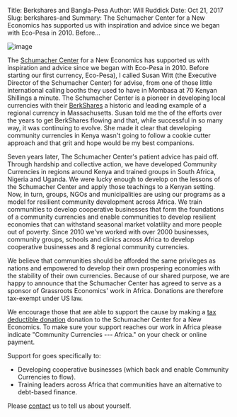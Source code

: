 Title: Berkshares and Bangla-Pesa
Author: Will Ruddick
Date: Oct 21, 2017
Slug: berkshares-and
Summary: The Schumacher Center for a New Economics has supported us with
inspiration and advice since we began with Eco-Pesa in 2010.
Before...

![image](images/blog/berkshares-and1.webp)

The [Schumacher Center](http://www.centerforneweconomics.org/) for a New
Economics has supported us with inspiration and advice since we began
with Eco-Pesa in 2010. Before starting our first currency, Eco-Pesa), I
called Susan Witt (the Executive Director of the Schumacher Center) for
advise, from one of those little international calling booths they used
to have in Mombasa at 70 Kenyan Shillings a minute. The Schumacher
Center is a pioneer in developing local currencies with their
[BerkShares](http://www.berkshares.org/) a historic and leading example
of a regional currency in Massachusetts. Susan told me the of the
efforts over the years to get BerkShares flowing and that, while
successful in so many way, it was continuing to evolve. She made it
clear that developing community currencies in Kenya wasn't going to
follow a cookie cutter approach and that grit and hope would be my best
companions.

Seven years later, The Schumacher Center's patient advice has paid off.
Through hardship and collective action, we have developed Community
Currencies in regions around Kenya and trained groups in South Africa,
Nigeria and Uganda. We were lucky enough to develop on the lessons of
the Schumacher Center and apply those teachings to a Kenyan setting.
Now, in turn, groups, NGOs and municipalities are using our programs as
a model for resilient community development across Africa. We train
communities to develop cooperative businesses that form the foundations
of a community currencies and enable communities to develop resilient
economies that can withstand seasonal market volatility and more people
out of poverty. Since 2010 we've worked with over 2000 businesses,
community groups, schools and clinics across Africa to develop
cooperative businesses and 8 regional community currencies.

We believe that communities should be afforded the same privileges as
nations and empowered to develop their own prospering economies with the
stability of their own currencies. Because of our shared purpose, we are
happy to announce that the Schumacher Center has agreed to serve as a
sponsor of Grassroots Economics' work in Africa. Donations are therefore
tax-exempt under US law.

We encourage those that are able to support the cause by making a [tax
deductible donation](https://www.grassrootseconomics.org/get-involved)
donation to the Schumacher Center for a New Economics. To make sure your
support reaches our work in Africa please indicate "Community
Currencies --- Africa." on your check or online payment.

Support for goes specifically to:

- Developing cooperative businesses (which back and enable Community
  Currencies to flow).
- Training leaders across Africa that communities have an alternative
  to debt-based finance.

Please [contact](https://www.grassrootseconomics.org/contact) us to tell
us about yourself.
